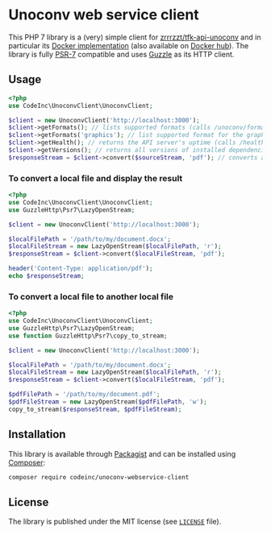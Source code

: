 # Unoconv web service client

This PHP 7 library is a (very) simple client for [zrrrzzt/tfk-api-unoconv](https://github.com/zrrrzzt/tfk-api-unoconv) and in particular its [Docker implementation](https://github.com/zrrrzzt/docker-unoconv-webservice) (also available on [Docker hub](https://hub.docker.com/r/zrrrzzt/docker-unoconv-webservice)). The library is fully [PSR-7](https://www.php-fig.org/psr/psr-7/) compatible and uses [Guzzle](https://github.com/guzzle/guzzle) as its HTTP client.

## Usage

```php
<?php
use CodeInc\UnoconvClient\UnoconvClient;

$client = new UnoconvClient('http://localhost:3000');
$client->getFormats(); // lists supported formats (calls /unoconv/formats)
$client->getFormats('graphics'); // list supported format for the graphics type (calls /unoconv/formats/graphics)
$client->getHealth(); // returns the API server's uptime (calls /healthz)
$client->getVersions(); // returns all versions of installed dependencies lookup (calls /unoconv/versions)
$responseStream = $client->convert($sourceStream, 'pdf'); // converts a document
```

### To convert a local file and display the result
```php
<?php
use CodeInc\UnoconvClient\UnoconvClient;
use GuzzleHttp\Psr7\LazyOpenStream;

$client = new UnoconvClient('http://localhost:3000');

$localFilePath = '/path/to/my/document.docx';
$localFileStream = new LazyOpenStream($localFilePath, 'r');
$responseStream = $client->convert($localFileStream, 'pdf');

header('Content-Type: application/pdf');
echo $responseStream;
```

### To convert a local file to another local file
```php
<?php
use CodeInc\UnoconvClient\UnoconvClient;
use GuzzleHttp\Psr7\LazyOpenStream;
use function GuzzleHttp\Psr7\copy_to_stream;

$client = new UnoconvClient('http://localhost:3000');

$localFilePath = '/path/to/my/document.docx';
$localFileStream = new LazyOpenStream($localFilePath, 'r');
$responseStream = $client->convert($localFileStream, 'pdf');

$pdfFilePath = '/path/to/my/document.pdf';
$pdfFileStream = new LazyOpenStream($pdfFilePath, 'w');
copy_to_stream($responseStream, $pdfFileStream);
```

## Installation

This library is available through [Packagist](https://packagist.org/packages/codeinc/unoconv-webservice-client) and can be installed using [Composer](https://getcomposer.org/):

```bash
composer require codeinc/unoconv-webservice-client
```


## License

The library is published under the MIT license (see [`LICENSE`](LICENSE) file).
